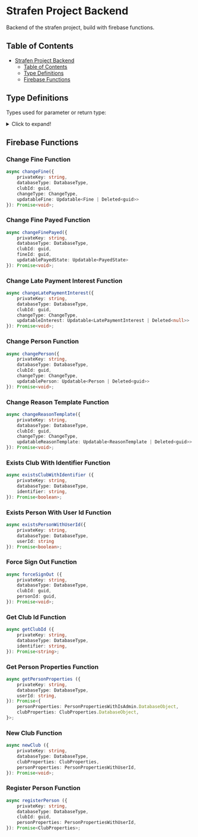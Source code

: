 # Strafen Project Backend

Backend of the strafen project, build with firebase functions.

## Table of Contents
- [Strafen Project Backend](#strafen-project-backend)
    - [Table of Contents](#table-of-contents)
    - [Type Definitions](#type-definitions)
    - [Firebase Functions](#firebase-functions)


## Type Definitions

Types used for parameter or return type:

<details>
    <summary>Click to expand!</summary>

### Amount
```typescript
interface Amount {
    value: number,
    subUnitValue: number
}

Amount.fromNumber(12.50); // 12.50 (€ / $ / ...)
```

### ChangeType
```typescript
interface ChangeType {
    value: 'delete' | 'update'
}

ChangeType.fromString('update'); // Change type `update`
```

### ClubProperties
```typescript
interface ClubProperties {
    id: guid,
    name: string,
    identifier: string,
    regionCode: string,
    inAppPaymentActive: boolean
}
```

### DatabaseType
```typescript
interface DatabaseType {
    value: 'release' | 'debug' | 'testing'
}

DatabaseType.fromString('release'); // Database type `release`
```

### Fine
```typescript
interface Fine {
    id: guid,
    personId: guid,
    payedState: Updatable<PayedState>,
    number: number,
    date: Date,
    fineReason: FineReason
}
```

### FineReason
```typescript
interface FineReason {
    value: {
        reasonTemplateId: guid
    } | {
        reasonMessage: string,
        amount: Amount,
        importance: Importance
    }
}
```

### guid
```typescript
interface guid {
    guidString: string
}

guid.fromString('30950db9-e8f3-4408-9ace-8d34f286f0ff'); // `30950DB9-E8F3-4408-9ACE-8D34F286F0FF`
```

### Importance
```typescript
interface Importance {
    value: 'high' | 'medium' | 'low'
}

Importance.fromString('medium'); // Importance `medium`
```

### LatePaymentInterest
```typescript
interface TimePeriod {
    value: number,
    unit: 'day' | 'month' | 'year'
}

interface LatePaymentInterest {
    interestFreePeriod: TimePeriod,
    interestPeriod: TimePeriod,
    interestRate: number,
    compoundInterest: boolean
}
```

### PayedState
```typescript
interface PayedState {
    property: {
        state: 'payed',
        inApp: boolean,
        payDate: Date,
    } | {
        state: 'unpayed',
    } | {
        state: 'settled',
    }
}
```

### Person
```typescript
interface Person {
    id: guid,
    name: PersonName
}
```

### PersonName
```typescript
interface PersonName {
    first: string,
    last?: string
}
```

### PersonPropertiesWithIsAdmin
```typescript
interface PersonPropertiesWithIsAdmin {
    id: guid,
    signInDate: Date,
    isAdmin: boolean,
    name: PersonName
}
```

### PersonPropertiesWithUserId
```typescript
interface PersonPropertiesWithUserId {
    id: guid,
    signInDate: Date,
    userId: string,
    name: PersonName
}
```

### ReasonTemplate
```typescript
interface ReasonTemplate {
    id: guid,
    reasonMessage: string,
    amount: Amount,
    importance: Importance
}
```

### Updatable
```typescript
interface Updatable<T> {
    property: T,
    updateProperties: {
        timestamp: Date,
        personId: guid
    }
}
```
</details>

## Firebase Functions

### Change Fine Function
```typescript
async changeFine({
    privateKey: string,
    databaseType: DatabaseType,
    clubId: guid,
    changeType: ChangeType,
    updatableFine: Updatable<Fine | Deleted<guid>>
}): Promise<void>;
```

### Change Fine Payed Function
```typescript
async changeFinePayed({
    privateKey: string,
    databaseType: DatabaseType,
    clubId: guid,
    fineId: guid,
    updatablePayedState: Updatable<PayedState>
}): Promise<void>;
```

### Change Late Payment Interest Function
```typescript
async changeLatePaymentInterest({
    privateKey: string,
    databaseType: DatabaseType,
    clubId: guid,
    changeType: ChangeType,
    updatableInterest: Updatable<LatePaymentInterest | Deleted<null>>
}): Promise<void>;
```

### Change Person Function
```typescript
async changePerson({
    privateKey: string,
    databaseType: DatabaseType,
    clubId: guid,
    changeType: ChangeType,
    updatablePerson: Updatable<Person | Deleted<guid>>
}): Promise<void>;
```

### Change Reason Template Function
```typescript
async changeReasonTemplate({
    privateKey: string,
    databaseType: DatabaseType,
    clubId: guid,
    changeType: ChangeType,
    updatableReasonTemplate: Updatable<ReasonTemplate | Deleted<guid>>
}): Promise<void>;
```

### Exists Club With Identifier Function
```typescript
async existsClubWithIdentifier ({
    privateKey: string,
    databaseType: DatabaseType,
    identifier: string,
}): Promise<boolean>;
```

### Exists Person With User Id Function
```typescript
async existsPersonWithUserId({
    privateKey: string,
    databaseType: DatabaseType,
    userId: string
}): Promise<boolean>;
```

### Force Sign Out Function
```typescript
async forceSignOut ({
    privateKey: string,
    databaseType: DatabaseType,
    clubId: guid,
    personId: guid,
}): Promise<void>;
```

### Get Club Id Function
```typescript
async getClubId ({
    privateKey: string,
    databaseType: DatabaseType,
    identifier: string,
}): Promise<string>;
```

### Get Person Properties Function
```typescript
async getPersonProperties ({
    privateKey: string,
    databaseType: DatabaseType,
    userId: string,
}): Promise<{
    personProperties: PersonPropertiesWithIsAdmin.DatabaseObject,
    clubProperties: ClubProperties.DatabaseObject,
}>;
```

### New Club Function
```typescript
async newClub ({
    privateKey: string,
    databaseType: DatabaseType,
    clubProperties: ClubProperties,
    personProperties: PersonPropertiesWithUserId,
}): Promise<void>;
```

### Register Person Function
```typescript
async registerPerson ({
    privateKey: string,
    databaseType: DatabaseType,
    clubId: guid,
    personProperties: PersonPropertiesWithUserId,
}): Promise<ClubProperties>;
```

